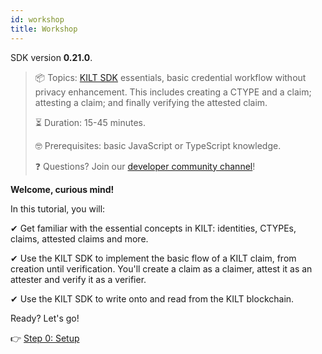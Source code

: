 ```yaml
---
id: workshop
title: Workshop
---
```


SDK version **0.21.0**.

> 📦 Topics: <a href="https://github.com/KILTprotocol/sdk-js">KILT SDK</a> essentials, basic credential workflow without privacy enhancement. This includes creating a CTYPE and a claim; attesting a claim; and finally verifying the attested claim.
>
> ⏳ Duration: 15-45 minutes.
>
> 🤓 Prerequisites: basic JavaScript or TypeScript knowledge.
>
> ❓ Questions? Join our <a href="https://discord.gg/hX4pc8rdHS">developer community channel</a>!

**Welcome, curious mind!**

In this tutorial, you will:

✔ Get familiar with the essential concepts in KILT: identities, CTYPEs, claims, attested claims and more.

✔ Use the KILT SDK to implement the basic flow of a KILT claim, from creation until verification. You'll create a claim as a <span class="label-role claimer">claimer</span>, attest it as an <span class="label-role attester">attester</span> and verify it as a <span class="label-role verifier">verifier</span>.

✔ Use the KILT SDK to write onto and read from the KILT blockchain.

Ready? Let's go!

👉 [Step 0: Setup](./01-setup.md)

